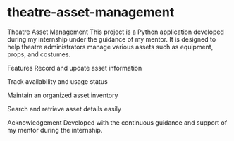 # theatre-asset-management

Theatre Asset Management
This project is a Python application developed during my internship under the guidance of my mentor. It is designed to help theatre administrators manage various assets such as equipment, props, and costumes.

Features
Record and update asset information

Track availability and usage status

Maintain an organized asset inventory

Search and retrieve asset details easily

Acknowledgement
Developed with the continuous guidance and support of my mentor during the internship.

